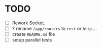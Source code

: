 # TODO

- [ ] Rework Socket.
- [ ] ? rename `/app/routers` to `rest` or `http` ...
- [ ] create `README.md` file
- [ ] setup parallel tests
